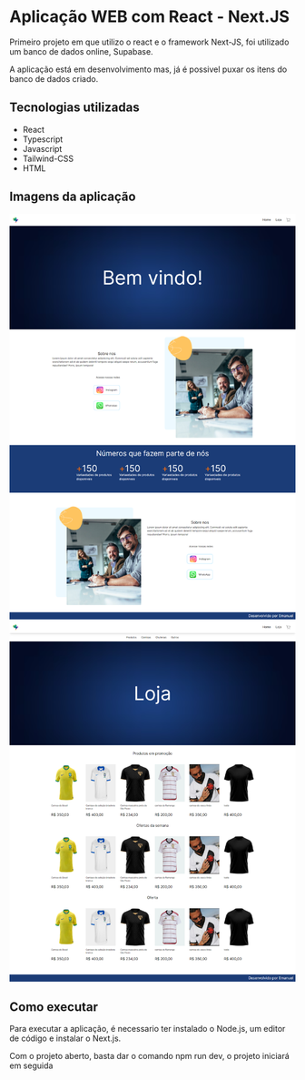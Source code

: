 # Aplicação WEB com React - Next.JS
 
Primeiro projeto em que utilizo o react e o framework Next-JS, foi utilizado um banco de dados online, Supabase.

A aplicação está em desenvolvimento mas, já é possivel puxar os itens do banco de dados criado.

## Tecnologias utilizadas 

- React
- Typescript
- Javascript
- Tailwind-CSS
- HTML


## Imagens da aplicação

<img src="./assets/home.png">
<img src="./assets/store.png">

## Como executar

Para executar a aplicação, é necessario ter instalado o Node.js, um editor de código e instalar o Next.js.

Com o projeto aberto, basta dar o comando npm run dev, o projeto iniciará em seguida